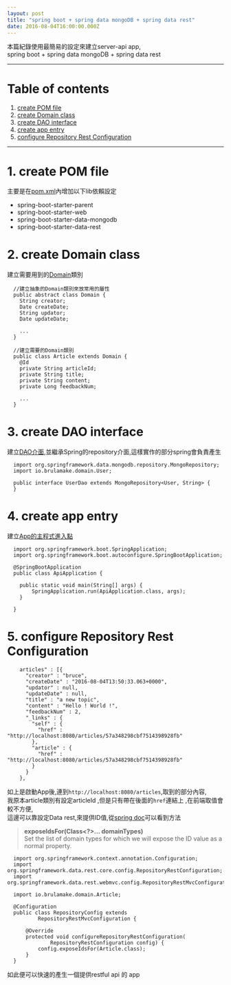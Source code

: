 ```yaml
---
layout: post
title: "spring boot + spring data mongoDB + spring data rest"
date: 2016-08-04T16:00:00.000Z
---
```


本篇紀錄使用最簡易的設定來建立server-api app,  
 spring boot + spring data mongoDB + spring data rest

--------------------------------------------------------------------------------

# Table of contents

1. [create POM file](#create-pom-file)
2. [create Domain class](#create-domain-class)
3. [create DAO interface](#create-dao-interface)
4. [create app entry](#create-app-entry)
5. [configure Repository Rest Configuration](#configure-Repository-Rest-Configuration)

--------------------------------------------------------------------------------  


# 1\. create POM file  
主要是在[pom.xml][pomFile]內增加以下lib依賴設定
* spring-boot-starter-parent
* spring-boot-starter-web
* spring-boot-starter-data-mongodb
* spring-boot-starter-data-rest

# 2\. create Domain class  
建立需要用到的[Domain][domainDir]類別

```
  //建立抽象的Domain類別來放常用的屬性
  public abstract class Domain {
  	String creator;
  	Date createDate;
  	String updator;
  	Date updateDate;

    ...
  }

  //建立需要的Domain類別
  public class Article extends Domain {
  	@Id
  	private String articleId;
  	private String title;
  	private String content;
  	private Long feedbackNum;

    ...
  }

```

# 3\. create DAO interface  
建立[DAO介面][repositoryDir],並繼承Spring的repository介面,這樣實作的部分spring會負責產生  

```
  import org.springframework.data.mongodb.repository.MongoRepository;
  import io.brulamake.domain.User;

  public interface UserDao extends MongoRepository<User, String> {
  }
```

# 4\. create app entry  
建立[App的主程式進入點][appEntry]  

```
  import org.springframework.boot.SpringApplication;
  import org.springframework.boot.autoconfigure.SpringBootApplication;

  @SpringBootApplication
  public class ApiApplication {

  	public static void main(String[] args) {
  		SpringApplication.run(ApiApplication.class, args);
  	}

  }
```

# 5\. configure Repository Rest Configuration

```
    articles" : [{
      "creator" : "bruce",
      "createDate" : "2016-08-04T13:50:33.063+0000",
      "updator" : null,
      "updateDate" : null,
      "title" : "a new topic",
      "content" : "Hello ! World !",
      "feedbackNum" : 2,
      "_links" : {
        "self" : {
          "href" : "http://localhost:8080/articles/57a348298cbf7514398928fb"
        },
        "article" : {
          "href" : "http://localhost:8080/articles/57a348298cbf7514398928fb"
        }
      }
    },
```
如上是啟動App後,連到`http://localhost:8080/articles`,取到的部分內容,  
我原本article類別有設定articleId ,但是只有帶在後面的`href`連結上 ,在前端取值會較不方便,    
這邊可以靠設定Data rest,來提供ID值,從[spring doc][RepositoryRestConfigurationDoc]可以看到方法  

> **exposeIdsFor(Class<?>... domainTypes)**  
Set the list of domain types for which we will expose the ID value as a normal property.

```
  import org.springframework.context.annotation.Configuration;
  import org.springframework.data.rest.core.config.RepositoryRestConfiguration;
  import org.springframework.data.rest.webmvc.config.RepositoryRestMvcConfiguration;

  import io.brulamake.domain.Article;

  @Configuration
  public class RepositoryConfig extends
          RepositoryRestMvcConfiguration {

      @Override
      protected void configureRepositoryRestConfiguration(
              RepositoryRestConfiguration config) {
          config.exposeIdsFor(Article.class);
      }
  }
```

如此便可以快速的產生一個提供restful api 的 app  

[pomFile]:https://github.com/weichou1229/brulamake/blob/3c5f14a3d253cb69e7b676ed1772c7af133e13ff/brulamake-api/pom.xml
[domainDir]:https://github.com/weichou1229/brulamake/tree/e09129853baab34a80662782313cbcefa243fb68/brulamake-api/src/main/java/io/brulamake/domain
[repositoryDir]:https://github.com/weichou1229/brulamake/tree/e09129853baab34a80662782313cbcefa243fb68/brulamake-api/src/main/java/io/brulamake/repository
[appEntry]:https://github.com/weichou1229/brulamake/blob/e09129853baab34a80662782313cbcefa243fb68/brulamake-api/src/main/java/io/brulamake/MicroApplication.java
[RepositoryRestConfigurationDoc]:http://docs.spring.io/spring-data/rest/docs/current/api/org/springframework/data/rest/core/config/RepositoryRestConfiguration.html

